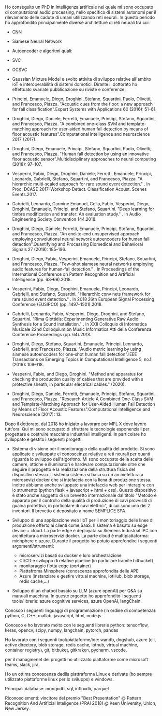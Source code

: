 Ho conseguito un PhD in Intelligenza artificale nel quale mi sono occupato di computational audio processing, nello specifico di sistemi autonomi per il rilevamento  delle cadute di umani utilizzando reti neurali. 
In questo periodo ho approfondito principalmente diverse architetture di reti neurali tra cui:
- CNN
- Siamese Neural Network
- Autoencoder
e algoritmi quali:
- SVC 
- OCSVC
- Gaussian Mixture Model
e svolto attivita di sviluppo relative all'ambito IoT e interoperabilità di sistemi domotici.
Dirante il dottorato ho effettuato svariate pubblicazione su riviste e conferenze:

- Principi, Emanuele, Diego, Droghini, Stefano, Squartini, Paolo, Olivetti, and Francesco, Piazza. "Acoustic cues from the floor: a new approach for fall classification".Expert Systems with Applications 60 (2016): 51–61.

- Droghini, Diego, Daniele, Ferretti, Emanuele, Principi, Stefano, Squartini, and Francesco, Piazza. "A combined one-class SVM and template-matching approach for user-aided human fall detection by means of floor acoustic features".Computational intelligence and neuroscience 2017 (2017).

- Droghini, Diego, Emanuele, Principi, Stefano, Squartini, Paolo, Olivetti, and Francesco, Piazza. "Human fall detection by using an innovative floor acoustic sensor".Multidisciplinary approaches to neural computing (2018): 97–107.

- Vesperini, Fabio, Diego, Droghini, Daniele, Ferretti, Emanuele, Principi, Leonardo, Gabrielli, Stefano, Squartini, and Francesco, Piazza. "A hierarchic multi-scaled approach for rare sound event detection." . In Proc. DCASE 2017-Workshop Detect. Classification Acoust. Scenes Events.2017.

- Gabrielli, Leonardo, Carmine Emanuel, Cella, Fabio, Vesperini, Diego, Droghini, Emanuele, Principi, and Stefano, Squartini. "Deep learning for timbre modification and transfer: An evaluation study." . In Audio Engineering Society Convention 144.2018.

- Droghini, Diego, Daniele, Ferretti, Emanuele, Principi, Stefano, Squartini, and Francesco, Piazza. "An end-to-end unsupervised approach employing convolutional neural network autoencoders for human fall detection".Quantifying and Processing Biomedical and Behavioral Signals 27 (2019): 185–196.

- Droghini, Diego, Fabio, Vesperini, Emanuele, Principi, Stefano, Squartini, and Francesco, Piazza. "Few-shot siamese neural networks employing audio features for human-fall detection." . In Proceedings of the International Conference on Pattern Recognition and Artificial Intelligence (pp. 63–69).2018.

- Vesperini, Fabio, Diego, Droghini, Emanuele, Principi, Leonardo, Gabrielli, and Stefano, Squartini. "Hierarchic conv nets framework for rare sound event detection." . In 2018 26th European Signal Processing Conference (EUSIPCO) (pp. 1497–1501).2018.

- Gabrielli, Leonardo, Fabio, Vesperini, Diego, Droghini, and Stefano, Squartini. "Rima Glottidis: Experimenting Generative Raw Audio Synthesis for a Sound Installation." . In XXII Colloquio di Informatica Musicale 22nd Colloquium on Music Informatics Atti della Conferenza Conference Proceedings (pp. 64).2018.

- Droghini, Diego, Stefano, Squartini, Emanuele, Principi, Leonardo, Gabrielli, and Francesco, Piazza. "Audio metric learning by using siamese autoencoders for one-shot human fall detection".IEEE Transactions on Emerging Topics in Computational Intelligence 5, no.1 (2019): 108–118.

- Vesperini, Fabio, and Diego, Droghini. "Method and apparatus for checking the production quality of cables that are provided with a protective sheath, in particular electrical cables." (2020).

- Droghini, Diego, Daniele, Ferretti, Emanuele, Principi, Stefano, Squartini, and Francesco, Piazza. "Research Article A Combined One-Class SVM and Template-Matching Approach for User-Aided Human Fall Detection by Means of Floor Acoustic Features".Computational Intelligence and Neuroscience (2017): 13.



Dopo il dottorato, dal 2018 ho iniziato a lavorare per MFL X dove lavoro tutt'ora. Qui mi sono occupato di sfruttare le tecnologie esponenziali per progettare e costruire macchine industriali intelligenti. In particolare ho sviluppato e gestito i seguenti progetti:

- Sistema di visione per il monitoraggio della qualità del prodotto. Si sono applicate e sviluppate el conosceinze relative a reti neurali  per quanti riguarda lo sviluppo dell'algoritmo. Mi sono occupato della scelta delle camere, ottiche e illuminatori e hardware computazionale oltre che seguire il prpogetto e la realizzazione della struttura fisica del dispositivo stesso. Il sistema sistema si basa su un archietettura a microsevizi docker che si intefaccia con la liena di produzione stessa. Inoltre abbiamo anche sviluppato una intefaccia web per interagire con lo strumento (python flask + javascript + html + css). Questo dispositivo è stato anche soggetto di un brevetto internazionale dal titolo "Metodo e apparato per il controllo della qualità di produzione di cavi provvisiti di guaina protettiva, in particolare di cavi elettrici", di cui sono uno dei 2 inventori. Il brevetto è depositato a nome SEMPLICE SPA. 

- Sviluppo di una applicazione web IIoT per il monitoriaggio delle linee di produzione offerto ai clienti come SaaS. Il sistema è basato su edge device + cloud.
La parte edge è deployata su Siemens Industrial IPC con architettura a microservizi docker.
La parte cloud è multipiattaforma: midnphere o azure.
Durante il progetto ho potuto approfondire i seguenti argomenti/strumenti:
    - microservizi basati su docker e loro orchestrazione
    - CI/CD e sviluppo di relative pipeline (in particlare tramite bitbucket)
    - monitoraggio flotta edge (portainer)
    - Piattafroma Minsphere (conoscenza approfondita delle API)
    - Azure (instanziare e gestire virtual machine, iotHub, blob storage, redis cache,...)
    
- Sviluppo di un chatbot basato su LLM (azure openAI) per Q&A su manuali macchina. In questo prgoetto ho approfondito i seguenti tools/librerie: azure cognitive services, azure OpenAI, langChain.

Conosco i seguenti linguaggi di programmazione (in ordine di competenza): python, C, C++, matlab, javascript, html, node.js.

Conosco e ho lavorato molto con le seguenti librerie python: tensorflow, keras, opencv, scipy, numpy, langchain, pytorch, pandas

Ho lavorato con i seguenti tool/piattaforme/ide: wandb, dogshub, azure (cli, active directory, blob storage, redis cache, iothub, virtual machine, container registry), git, bitbuket, gitkraken, pycharm, vscode.

per il managmenet dei progetti ho utilizzato piattaforme come microsoft teams, slack, jira.

Ho un ottima conoscenza dedlla piattraforma Linux e derivate (ho sempre utilizzato piattaforme linux per lo sviluppo) e windows.

Principali database: mongodb, sql, influxdb, parquet

Riconosciementi: vincitore del premio "Best Presentation" @ Pattern Recognition And Artificial Inteligence (PRAI 2018) @ Keen University, Union, New Jersey.

